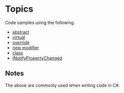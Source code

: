 ﻿# Topics

Code samples using the following.

- [abstract](https://learn.microsoft.com/en-us/dotnet/csharp/language-reference/keywords/abstract) 
- [virtual](https://learn.microsoft.com/en-us/dotnet/csharp/language-reference/keywords/virtual)
- [override](https://learn.microsoft.com/en-us/dotnet/csharp/language-reference/keywords/override)
- [new modifier](https://learn.microsoft.com/en-us/dotnet/csharp/language-reference/keywords/new-modifier)
- [class](https://learn.microsoft.com/en-us/dotnet/csharp/fundamentals/types/classes)
- [INotifyPropertyChanged](https://learn.microsoft.com/en-us/dotnet/api/system.componentmodel.inotifypropertychanged?view=net-8.0)

## Notes

The above are commonly used when writing code in C#.